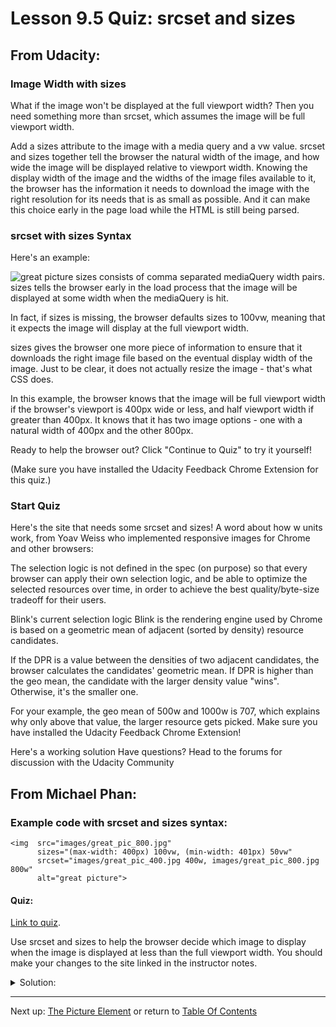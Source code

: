 # Lesson 9.5 Quiz: srcset and sizes

## From Udacity:

### Image Width with sizes
What if the image won't be displayed at the full viewport width? Then you need something more than srcset, which assumes the image will be full viewport width.

Add a sizes attribute to the image with a media query and a vw value. srcset and sizes together tell the browser the natural width of the image, and how wide the image will be displayed relative to viewport width. Knowing the display width of the image and the widths of the image files available to it, the browser has the information it needs to download the image with the right resolution for its needs that is as small as possible. And it can make this choice early in the page load while the HTML is still being parsed.

### srcset with sizes Syntax
Here's an example:

<img  src="images/great_pic_800.jpg"
      sizes="(max-width: 400px) 100vw, (min-width: 401px) 50vw"
      srcset="images/great_pic_400.jpg 400w, images/great_pic_800.jpg 800w"
      alt="great picture">
sizes consists of comma separated mediaQuery width pairs. sizes tells the browser early in the load process that the image will be displayed at some width when the mediaQuery is hit.

In fact, if sizes is missing, the browser defaults sizes to 100vw, meaning that it expects the image will display at the full viewport width.

sizes gives the browser one more piece of information to ensure that it downloads the right image file based on the eventual display width of the image. Just to be clear, it does not actually resize the image - that's what CSS does.

In this example, the browser knows that the image will be full viewport width if the browser's viewport is 400px wide or less, and half viewport width if greater than 400px. It knows that it has two image options - one with a natural width of 400px and the other 800px.

Ready to help the browser out? Click "Continue to Quiz" to try it yourself!

(Make sure you have installed the Udacity Feedback Chrome Extension for this quiz.)

### Start Quiz
Here's the site that needs some srcset and sizes!
A word about how w units work, from Yoav Weiss who implemented responsive images for Chrome and other browsers:

The selection logic is not defined in the spec (on purpose) so that every browser can apply their own selection logic, and be able to optimize the selected resources over time, in order to achieve the best quality/byte-size tradeoff for their users.

Blink's current selection logic Blink is the rendering engine used by Chrome is based on a geometric mean of adjacent (sorted by density) resource candidates.

If the DPR is a value between the densities of two adjacent candidates, the browser calculates the candidates' geometric mean. If DPR is higher than the geo mean, the candidate with the larger density value "wins". Otherwise, it's the smaller one.

For your example, the geo mean of 500w and 1000w is 707, which explains why only above that value, the larger resource gets picked. Make sure you have installed the Udacity Feedback Chrome Extension!

Here's a working solution
Have questions? Head to the forums for discussion with the Udacity Community




## From Michael Phan:

### Example code with srcset and sizes syntax:
```
<img  src="images/great_pic_800.jpg"
      sizes="(max-width: 400px) 100vw, (min-width: 401px) 50vw"
      srcset="images/great_pic_400.jpg 400w, images/great_pic_800.jpg 800w"
      alt="great picture">
```
#### Quiz:
[Link to quiz](http://udacity.github.io/responsive-images/examples/srcsetAndSizes/index-quiz2.html).

Use srcset and sizes to help the browser decide which image to display when the image is displayed at less than the full viewport width. You should make your changes to the site linked in the instructor notes.

<details>
<summary>Solution:</summary>
<p>

```
<img class="w" src="images/Coffee_1280w.jpg" 
sizes="(max-width: 960px) 50vw, 100vw" 
srcset="images/Coffee_1280w.jpg 1280w, images/Coffee_640w.jpg 640w" 
alt="Coffee by Amy March from Turkey">
```

</p>
</details>

- - -
Next up: [The Picture Element](ND024_Part2_Lesson09_06.md) or return to [Table Of Contents](./ND024_TableOfContents.md)
